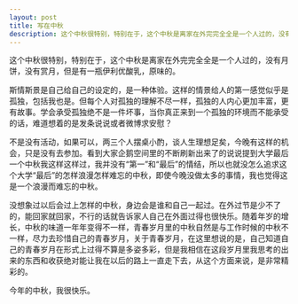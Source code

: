 ```yaml
---
layout: post
title: 写在中秋
description: 这个中秋很特别，特别在于，这个中秋是离家在外完完全全是一个人过的，没有月饼，没有赏月，但是有一瓶伊利优酸乳，原味的。
---
```


这个中秋很特别，特别在于，这个中秋是离家在外完完全全是一个人过的，没有月饼，没有赏月，但是有一瓶伊利优酸乳，原味的。

斯情斯景是自己给自己的设定的，是一种体验。这样的情景给人的第一感觉似乎是孤独，包括我也是。但每个人对孤独的理解不尽一样，孤独的人内心更加丰富，更有故事。学会承受孤独绝不是一件坏事，当你真正来到一个孤独的环境而不能承受的话，难道想着的是发条说说或者微博求安慰？

不是没有活动，如果可以，两三个人摆桌小酌，谈人生理想足矣，今晚有这样的机会，只是没有去参加。看到大家企鹅空间里的不断刷新出来了的说说提到大学最后一个中秋我这样这样过，我并没有“第一”和“最后”的情结，所以也就没怎么追求这个大学“最后”的怎样浪漫怎样难忘的中秋，即使今晚没做太多的事情，我也觉得这是一个浪漫而难忘的中秋。

没想象过以后会过上怎样的中秋，身边会是谁和自己一起过。在外过节是少不了的，能回家就回家，不行的话就告诉家人自己在外面过得也很快乐。随着年岁的增长，中秋的味道一年年变得不一样，青春岁月里的中秋自然是与工作时候的中秋不一样，尽力去珍惜自己的青春岁月，关于青春岁月，在这里想说的是，自己知道自己的青春岁月在形式上过得不算是多姿多彩，但是我相信在这段岁月里我思考的出来的东西和收获绝对能让我在以后的路上一直走下去，从这个方面来说，是非常精彩的。

今年的中秋，我很快乐。